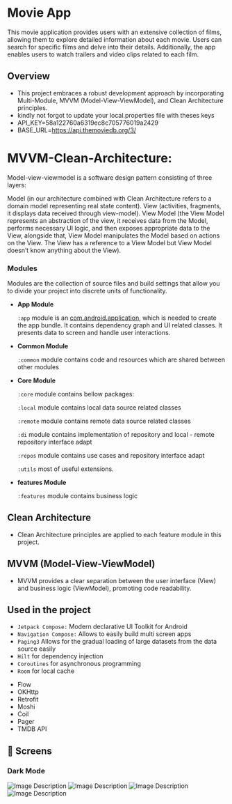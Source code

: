 # Movie App

This movie application provides users with an extensive collection of films, allowing them to explore detailed information about each movie. Users can search for specific films and delve into their details. Additionally, the app enables users to watch trailers and video clips related to each film. 

## Overview
- This project embraces a robust development approach by incorporating Multi-Module, MVVM (Model-View-ViewModel), and Clean Architecture principles.
- kindly not forgot to update your local.properties file with theses keys 
- API_KEY=58a122760a6319ec8c705776019a2429 
- BASE_URL=https://api.themoviedb.org/3/

# MVVM-Clean-Architecture:
Model-view-viewmodel is a software design pattern consisting of three layers:

Model (in our architecture combined with Clean Architecture refers to a domain model representing real state content).
View (activities, fragments, it displays data received through view-model).
View Model (the View Model represents an abstraction of the view, it receives data from the Model, performs necessary UI logic, and then exposes appropriate data to the View, alongside that, View Model manipulates the Model based on actions on the View. The View has a reference to a View Model but View Model doesn’t know anything about the View).

### Modules
Modules are the collection of source files and build settings that allow you to divide your project into discrete units of functionality.

- **App Module**

  `:app` module is an [com.android.application](https://developer.android.com/studio/projects/android-library), which is needed to create the app bundle. It contains dependency graph and UI related classes. It presents data to screen and handle user interactions.

- **Common Module**

  `:common` module contains code and resources which are shared between other modules

- **Core Module**

  `:core` module contains bellow packages:

  `:local` module contains local data source related classes

  `:remote` module contains remote data source related classes

  `:di` module contains implementation of repository and local - remote repository interface adapt

  `:repos` module contains use cases and repository interface adapt

  `:utils` most of useful extensions.

- **features Module**

  `:features` module contains business logic
## Clean Architecture
- Clean Architecture principles are applied to each feature module in this project.

## MVVM (Model-View-ViewModel)
- MVVM provides a clear separation between the user interface (View) and business logic (ViewModel), promoting code readability.


    
## Used in the project

*  `Jetpack Compose:`  Modern declarative UI Toolkit for Android
*  `Navigation Compose:`  Allows to easily build multi screen apps
 *  `Paging3`  Allows for the gradual loading of large datasets from the data source easily
 *  `Hilt` for dependency injection
 *  `Coroutines` for asynchronous programming
 *  `Room` for local cache 
- Flow
- OKHttp
- Retrofit
- Moshi
- Coil
- Pager
- TMDB API

## 📸 Screens

### Dark Mode

![Image Description](https://drive.google.com/uc?id=1klcOebGQLE_xw1sGhhSetTBtER0tx2n7)
![Image Description](https://drive.google.com/uc?id=1Ibp1e6qA4M3t4Ox8Wa_Ldu4lFp35KK1E)
![Image Description](https://drive.google.com/uc?id=18rusxdO-I65UjjP-4bpYm4TIc8TQXDnu)
![Image Description](https://drive.google.com/uc?id=1yGzhvYwx1vym2jDU8ltrtzkyWqor1Do2)




  














